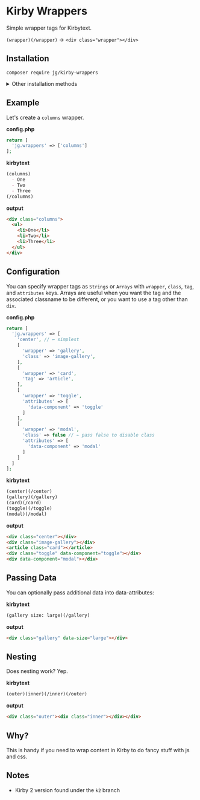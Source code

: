 # Kirby Wrappers

Simple wrapper tags for Kirbytext.

`(wrapper)(/wrapper)` → `<div class="wrapper"></div>`

## Installation

```
composer require jg/kirby-wrappers
```

<details>
  <summary>Other installation methods</summary>

### Download

Download and copy this repository to `/site/plugins/kirby-wrappers`.

### Git submodule

```
git submodule add https://github.com/jg/kirby-wrappers.git site/plugins/kirby-wrappers
```
</details>

## Example

Let's create a `columns` wrapper. 

**config.php**

```php
return [
  'jg.wrappers' => ['columns']
];
```

**kirbytext**

```md
(columns)
  - One
  - Two
  - Three
(/columns)
```

**output**

```html
<div class="columns">
  <ul>
    <li>One</li>
    <li>Two</li>
    <li>Three</li>
  </ul>
</div>
```

## Configuration

You can specify wrapper tags as `Strings` or `Arrays` with `wrapper`, `class`, `tag`, and `attributes` keys. Arrays are useful when you want the tag and the associated classname to be different, or you want to use a tag other than `div`.

**config.php**

```php
return [
  'jg.wrappers' => [
    'center', // ← simplest
    [
      'wrapper' => 'gallery',
      'class' => 'image-gallery',
    ],
    [
      'wrapper' => 'card',
      'tag' => 'article',
    ],
    [
      'wrapper' => 'toggle',
      'attributes' => [
        'data-component' => 'toggle'
      ]
    ],
    [
      'wrapper' => 'modal',
      'class' => false // ← pass false to disable class
      'attributes' => [
        'data-component' => 'modal'
      ]
    ]
  ]
];
```

**kirbytext**

```md
(center)(/center)
(gallery)(/gallery)
(card)(/card)
(toggle)(/toggle)
(modal)(/modal)
```

**output**

```html
<div class="center"></div>
<div class="image-gallery"></div>
<article class="card"></article>
<div class="toggle" data-component="toggle"></div>
<div data-component="modal"></div>
```

## Passing Data

You can optionally pass additional data into data-attributes:

**kirbytext**

```md
(gallery size: large)(/gallery)
```

**output**

```html
<div class="gallery" data-size="large"></div>
```

## Nesting

Does nesting work? Yep.

**kirbytext**

```md
(outer)(inner)(/inner)(/outer)
```

**output**

```html
<div class="outer"><div class="inner"></div></div>
```

## Why?

This is handy if you need to wrap content in Kirby to do fancy stuff with js and css.

## Notes

- Kirby 2 version found under the `k2` branch